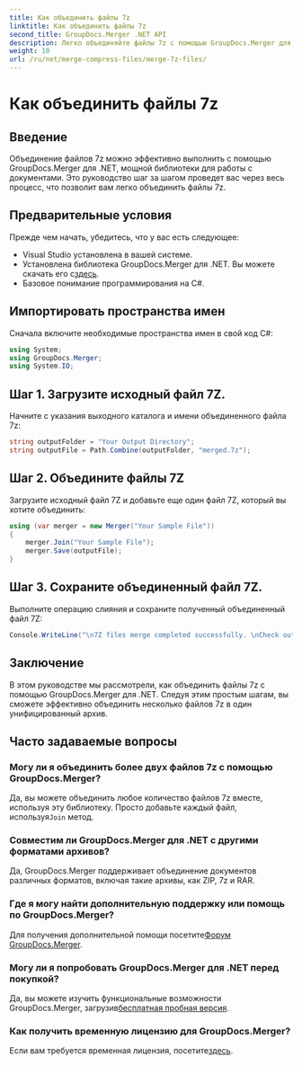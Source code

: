 ```yaml
---
title: Как объединить файлы 7z
linktitle: Как объединить файлы 7z
second_title: GroupDocs.Merger .NET API
description: Легко объединяйте файлы 7z с помощью GroupDocs.Merger для .NET. Следуйте нашему пошаговому руководству, чтобы легко объединить несколько архивов в один.
weight: 10
url: /ru/net/merge-compress-files/merge-7z-files/
---
```


# Как объединить файлы 7z

## Введение
Объединение файлов 7z можно эффективно выполнить с помощью GroupDocs.Merger для .NET, мощной библиотеки для работы с документами. Это руководство шаг за шагом проведет вас через весь процесс, что позволит вам легко объединить файлы 7z.
## Предварительные условия
Прежде чем начать, убедитесь, что у вас есть следующее:
- Visual Studio установлена в вашей системе.
-  Установлена библиотека GroupDocs.Merger для .NET. Вы можете скачать его с[здесь](https://releases.groupdocs.com/merger/net/).
- Базовое понимание программирования на C#.

## Импортировать пространства имен
Сначала включите необходимые пространства имен в свой код C#:
```csharp
using System; 
using GroupDocs.Merger;
using System.IO;
```
## Шаг 1. Загрузите исходный файл 7Z.
Начните с указания выходного каталога и имени объединенного файла 7z:
```csharp
string outputFolder = "Your Output Directory";
string outputFile = Path.Combine(outputFolder, "merged.7z");
```
## Шаг 2. Объедините файлы 7Z
Загрузите исходный файл 7Z и добавьте еще один файл 7Z, который вы хотите объединить:
```csharp
using (var merger = new Merger("Your Sample File"))
{
    merger.Join("Your Sample File");
    merger.Save(outputFile);
}
```
## Шаг 3. Сохраните объединенный файл 7Z.
Выполните операцию слияния и сохраните полученный объединенный файл 7Z:
```csharp
Console.WriteLine("\n7Z files merge completed successfully. \nCheck output in {0}", outputFolder);
```

## Заключение
В этом руководстве мы рассмотрели, как объединить файлы 7z с помощью GroupDocs.Merger для .NET. Следуя этим простым шагам, вы сможете эффективно объединить несколько файлов 7z в один унифицированный архив.

## Часто задаваемые вопросы
### Могу ли я объединить более двух файлов 7z с помощью GroupDocs.Merger?
 Да, вы можете объединить любое количество файлов 7z вместе, используя эту библиотеку. Просто добавьте каждый файл, используя`Join` метод.
### Совместим ли GroupDocs.Merger для .NET с другими форматами архивов?
Да, GroupDocs.Merger поддерживает объединение документов различных форматов, включая такие архивы, как ZIP, 7z и RAR.
### Где я могу найти дополнительную поддержку или помощь по GroupDocs.Merger?
 Для получения дополнительной помощи посетите[Форум GroupDocs.Merger](https://forum.groupdocs.com/c/merger/32).
### Могу ли я попробовать GroupDocs.Merger для .NET перед покупкой?
 Да, вы можете изучить функциональные возможности GroupDocs.Merger, загрузив[бесплатная пробная версия](https://releases.groupdocs.com/).
### Как получить временную лицензию для GroupDocs.Merger?
 Если вам требуется временная лицензия, посетите[здесь](https://purchase.groupdocs.com/temporary-license/).